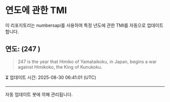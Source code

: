 
# 연도에 관한 TMI

이 리포지토리는 numbersapi를 사용하여 특정 년도에 관한 TMI를 자동으로 업데이트합니다.

## 연도: (247 )
> 247 is the year that Himiko of Yamataikoku, in Japan, begins a war against Himikoko, the King of Kunukoku.

⏳ 업데이트 시간: 2025-08-30 06:41:01 (UTC)

---
자동 업데이트 봇에 의해 관리됩니다.
